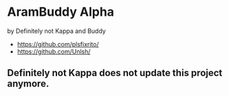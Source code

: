 # AramBuddy Alpha
by Definitely not Kappa and Buddy
- https://github.com/plsfixrito/
- https://github.com/Unlsh/

## Definitely not Kappa does not update this project anymore.